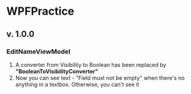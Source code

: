 # WPFPractice
## v. 1.0.0
### EditNameViewModel
1. A converter from Visibility to Boolean has been replaced by **"BooleanToVisibilityConverter"**
2. Now you can see text - "Field must not be empty" when there's no anything in a textbox. Otherwise, you can't see it

